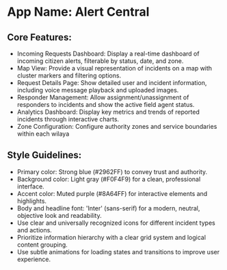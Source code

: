 # **App Name**: Alert Central

## Core Features:

- Incoming Requests Dashboard: Display a real-time dashboard of incoming citizen alerts, filterable by status, date, and zone.
- Map View: Provide a visual representation of incidents on a map with cluster markers and filtering options.
- Request Details Page: Show detailed user and incident information, including voice message playback and uploaded images.
- Responder Management: Allow assignment/unassignment of responders to incidents and show the active field agent status.
- Analytics Dashboard: Display key metrics and trends of reported incidents through interactive charts.
- Zone Configuration: Configure authority zones and service boundaries within each wilaya

## Style Guidelines:

- Primary color: Strong blue (#2962FF) to convey trust and authority.
- Background color: Light gray (#F0F4F9) for a clean, professional interface.
- Accent color: Muted purple (#8A64FF) for interactive elements and highlights.
- Body and headline font: 'Inter' (sans-serif) for a modern, neutral, objective look and readability.
- Use clear and universally recognized icons for different incident types and actions.
- Prioritize information hierarchy with a clear grid system and logical content grouping.
- Use subtle animations for loading states and transitions to improve user experience.